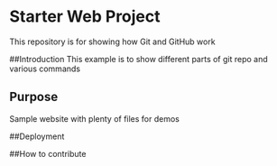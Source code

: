 # Starter Web Project

This repository is for showing how Git and GitHub work

##Introduction
This example is to show different parts of git repo and various commands

## Purpose

Sample website with plenty of files for demos

##Deployment

##How to contribute